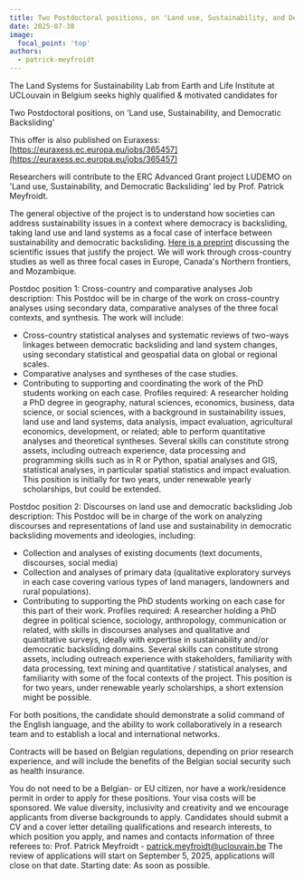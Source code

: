 ```yaml
---
title: Two Postdoctoral positions, on 'Land use, Sustainability, and Democratic Backsliding'
date: 2025-07-30
image:
  focal_point: 'top'
authors: 
  - patrick-meyfroidt
---
```


<!--more-->

The Land Systems for Sustainability Lab from Earth and Life Institute at UCLouvain in Belgium seeks highly qualified & motivated candidates for

Two Postdoctoral positions, on 'Land use, Sustainability, and Democratic Backsliding'
 
This offer is also published on Euraxess: [https://euraxess.ec.europa.eu/jobs/365457](https://euraxess.ec.europa.eu/jobs/365457)

Researchers will contribute to the ERC Advanced Grant project LUDEMO on 'Land use, Sustainability, and Democratic Backsliding' led by Prof. Patrick Meyfroidt.

The general objective of the project is to understand how societies can address sustainability issues in a context where democracy is backsliding, taking land use and land systems as a focal case of interface between sustainability and democratic backsliding. [Here is a preprint](https://doi.org/10.31223/X57J1G) discussing the scientific issues that justify the project. We will work through cross-country studies as well as three focal cases in Europe, Canada's Northern frontiers, and Mozambique.

Postdoc position 1: Cross-country and comparative analyses
Job description: This Postdoc will be in charge of the work on cross-country analyses using secondary data, comparative analyses of the three focal contexts, and synthesis. The work will include:
- Cross-country statistical analyses and systematic reviews of two-ways linkages between democratic backsliding and land system changes, using secondary statistical and geospatial data on global or regional scales. 
- Comparative analyses and syntheses of the case studies.
- Contributing to supporting and coordinating the work of the PhD students working on each case. 
Profiles required: A researcher holding a PhD degree in geography, natural sciences, economics, business, data science, or social sciences, with a background in sustainability issues, land use and land systems, data analysis, impact evaluation, agricultural economics, development, or related; able to perform quantitative analyses and theoretical syntheses. 
Several skills can constitute strong assets, including outreach experience, data processing and programming skills such as in R or Python, spatial analyses and GIS, statistical analyses, in particular spatial statistics and impact evaluation.
This position is initially for two years, under renewable yearly scholarships, but could be extended. 

Postdoc position 2: Discourses on land use and democratic backsliding
Job description: This Postdoc will be in charge of the work on analyzing discourses and representations of land use and sustainability in democratic backsliding movements and ideologies, including:
- Collection and analyses of existing documents (text documents, discourses, social media) 
- Collection and analyses of primary data (qualitative exploratory surveys in each case covering various types of land managers, landowners and rural populations).
- Contributing to supporting the PhD students working on each case for this part of their work. 
Profiles required: A researcher holding a PhD degree in political science, sociology, anthropology, communication or related, with skills in discourses analyses and qualitative and quantitative surveys, ideally with expertise in sustainability and/or democratic backsliding domains. 
Several skills can constitute strong assets, including outreach experience with stakeholders, familiarity with data processing, text mining and quantitative / statistical analyses, and familiarity with some of the focal contexts of the project.
This position is for two years, under renewable yearly scholarships, a short extension might be possible. 

For both positions, the candidate should demonstrate a solid command of the English language, and the ability to work collaboratively in a research team and to establish a local and international networks. 

Contracts will be based on Belgian regulations, depending on prior research experience, and will include the benefits of the Belgian social security such as health insurance.

You do not need to be a Belgian- or EU citizen, nor have a work/residence permit in order to apply for these positions. Your visa costs will be sponsored. We value diversity, inclusivity and creativity and we encourage applicants from diverse backgrounds to apply. 
Candidates should submit a CV and a cover letter detailing qualifications and research interests, to which position you apply, and names and contacts information of three referees to: 
Prof. Patrick Meyfroidt - [patrick.meyfroidt@uclouvain.be](mailto:patrick.meyfroidt@uclouvain.be) 
The review of applications will start on September 5, 2025, applications will close on that date.
Starting date: As soon as possible.